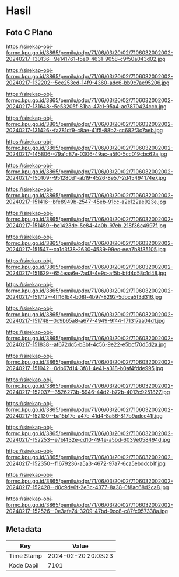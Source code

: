 # Hasil

## Foto C Plano

https://sirekap-obj-formc.kpu.go.id/3865/pemilu/pdpr/71/06/03/20/02/7106032002002-20240217-130136--9e141761-f5e0-4631-9058-c9f50a043d02.jpg

https://sirekap-obj-formc.kpu.go.id/3865/pemilu/pdpr/71/06/03/20/02/7106032002002-20240217-132202--5ce253ed-14f9-4360-adc6-bb9c7ae95206.jpg

https://sirekap-obj-formc.kpu.go.id/3865/pemilu/pdpr/71/06/03/20/02/7106032002002-20240217-131648--5e53205f-81ba-47c1-95a4-ac7870424ccb.jpg

https://sirekap-obj-formc.kpu.go.id/3865/pemilu/pdpr/71/06/03/20/02/7106032002002-20240217-131426--fa781df9-c8ae-41f5-88b2-cc682f3c7aeb.jpg

https://sirekap-obj-formc.kpu.go.id/3865/pemilu/pdpr/71/06/03/20/02/7106032002002-20240217-145806--79a1c87e-0306-49ac-a5f0-5cc019cbc62a.jpg

https://sirekap-obj-formc.kpu.go.id/3865/pemilu/pdpr/71/06/03/20/02/7106032002002-20240217-150109--951280d1-ab19-4526-8e57-2d45494174e7.jpg

https://sirekap-obj-formc.kpu.go.id/3865/pemilu/pdpr/71/06/03/20/02/7106032002002-20240217-151416--bfe8949b-2547-45eb-91cc-a2e122ae923e.jpg

https://sirekap-obj-formc.kpu.go.id/3865/pemilu/pdpr/71/06/03/20/02/7106032002002-20240217-151459--be1423de-5e84-4a0b-97eb-218f36c4997f.jpg

https://sirekap-obj-formc.kpu.go.id/3865/pemilu/pdpr/71/06/03/20/02/7106032002002-20240217-151547--ca1d3f38-2630-4539-99ec-eea7b8f35105.jpg

https://sirekap-obj-formc.kpu.go.id/3865/pemilu/pdpr/71/06/03/20/02/7106032002002-20240217-151629--654eaa6e-7ad3-4e9c-af5b-bfd4d58c1d48.jpg

https://sirekap-obj-formc.kpu.go.id/3865/pemilu/pdpr/71/06/03/20/02/7106032002002-20240217-151712--4ff16fb4-b08f-4b97-8292-5dbca5f3d316.jpg

https://sirekap-obj-formc.kpu.go.id/3865/pemilu/pdpr/71/06/03/20/02/7106032002002-20240217-151748--0c9b65a8-a677-4949-9f44-171317aa04d1.jpg

https://sirekap-obj-formc.kpu.go.id/3865/pemilu/pdpr/71/06/03/20/02/7106032002002-20240217-151838--af672dd5-b3bf-4c56-9e22-e5bcf70d5d2a.jpg

https://sirekap-obj-formc.kpu.go.id/3865/pemilu/pdpr/71/06/03/20/02/7106032002002-20240217-151942--0db67d14-3f81-4e41-a318-b0af4fdde995.jpg

https://sirekap-obj-formc.kpu.go.id/3865/pemilu/pdpr/71/06/03/20/02/7106032002002-20240217-152037--3526273b-5946-44d2-b72b-4012c9251827.jpg

https://sirekap-obj-formc.kpu.go.id/3865/pemilu/pdpr/71/06/03/20/02/7106032002002-20240217-152130--ba15b17e-a47e-41d4-8a56-817b9adce41f.jpg

https://sirekap-obj-formc.kpu.go.id/3865/pemilu/pdpr/71/06/03/20/02/7106032002002-20240217-152253--e7bf432e-cd10-494e-a5bd-6039e058494d.jpg

https://sirekap-obj-formc.kpu.go.id/3865/pemilu/pdpr/71/06/03/20/02/7106032002002-20240217-152350--f1679236-a5a3-4672-97a7-6ca5ebddcb1f.jpg

https://sirekap-obj-formc.kpu.go.id/3865/pemilu/pdpr/71/06/03/20/02/7106032002002-20240217-152428--d0c9de6f-2e3c-4377-8a38-0f8ac68d2ca8.jpg

https://sirekap-obj-formc.kpu.go.id/3865/pemilu/pdpr/71/06/03/20/02/7106032002002-20240217-152526--0e3afe74-3209-47bd-9cc8-c87fc957338a.jpg


## Metadata

| Key        | Value               |
| ---------- | ------------------- |
| Time Stamp | 2024-02-20 20:03:23 |
| Kode Dapil | 7101                |



